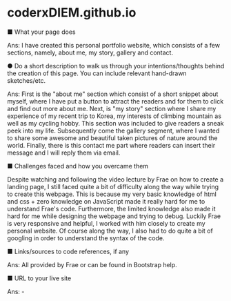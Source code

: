 # coderxDIEM.github.io

■	What your page does

Ans: I have created this personal portfolio website, which consists of a few sections, namely, about me, my story, gallery and contact. 


●	Do a short description to walk us through your intentions/thoughts behind the creation of this page. You can include relevant hand-drawn sketches/etc.

Ans: First is the "about me" section which consist of a short snippet about myself, where I have put a button to attract the readers and for them to click and find out more about me. Next, is "my story" section where I share my experience of my recent trip to Korea, my interests of climbing mountain as well as my cycling hobby. This section was included to give readers a sneak peek into my life. Subsequently come the gallery segment, where I wanted to share some awesome and beautiful taken  pictures of nature around the world. Finally, there is this contact me part where readers can insert their message and I will reply them via email. 


■	Challenges faced and how you overcame them

Despite watching and following the video lecture by Frae on how to create a landing page, I still faced quite a bit of difficulty along the way while trying to create this webpage. This is because my very basic knowledge of html and css + zero knowledge on JavaScript made it really hard for me to understand Frae's code. Furthermore, the limited knowledge also made it hard for me while designing the webpage and trying to debug. Luckily Frae is very responsive and helpful, I worked with him closely to create my personal website. Of course along the way, I also had to do quite a bit of googling in order to understand the syntax of the code. 


■	Links/sources to code references, if any 

Ans: All provided by Frae or can be found in Bootstrap help.


■	URL to your live site

Ans: -
